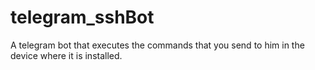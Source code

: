 # telegram_sshBot
A telegram bot that executes the commands that you send to him in the device where it is installed.
